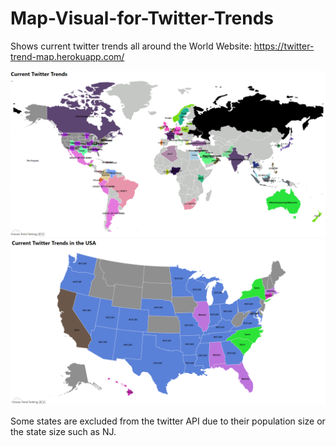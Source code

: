 # Map-Visual-for-Twitter-Trends
Shows current twitter trends all around the World
Website: https://twitter-trend-map.herokuapp.com/

![img_of_trend](trend.PNG)
![img_of_map](map.png)

Some states are excluded from the twitter API due to their population size or the state size such as NJ.
